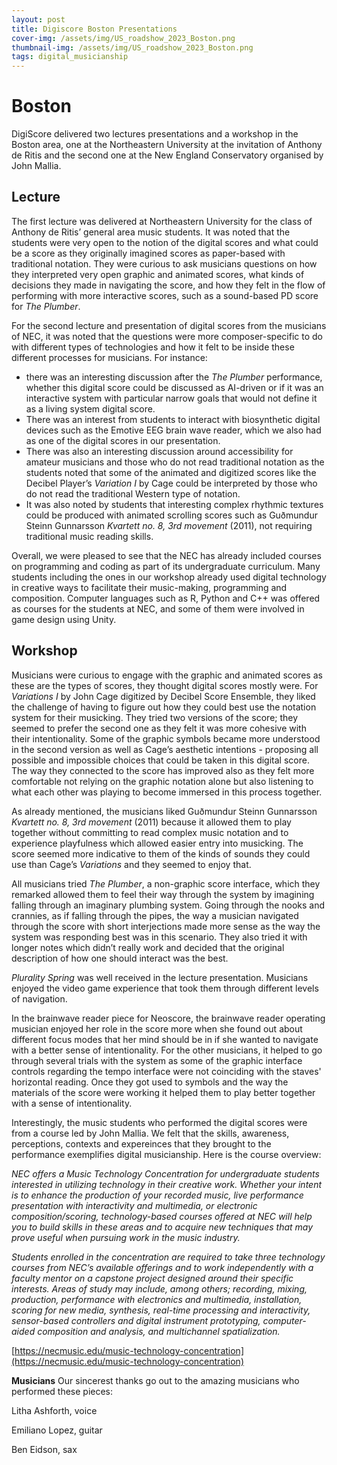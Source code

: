 ```yaml
---
layout: post
title: Digiscore Boston Presentations
cover-img: /assets/img/US_roadshow_2023_Boston.png
thumbnail-img: /assets/img/US_roadshow_2023_Boston.png
tags: digital_musicianship
---
```


# **Boston**

DigiScore delivered two lectures presentations and a workshop in the Boston area, one at the Northeastern University at 
the invitation of Anthony de Ritis and the second one at the New England Conservatory organised by John Mallia. 


## **Lecture**
The first lecture was delivered at Northeastern University for the class of Anthony de Ritis’ general area music students. 
It was noted that the students were very open to the notion of the digital scores and what could be a score as they originally 
imagined scores as paper-based with traditional notation. They were curious to ask musicians questions on how they interpreted 
very open graphic and animated scores, what kinds of decisions they made in navigating the score, and how they felt in the 
flow of performing with more interactive scores, such as a sound-based PD score for *The Plumber*. 

For the second lecture and presentation of digital scores from the musicians of NEC, it was noted that the questions were 
more composer-specific to do with different types of technologies and how it felt to be inside these different processes 
for musicians. For instance: 
- there was an interesting discussion after the *The Plumber* performance, whether this digital score 
could be discussed as AI-driven or if it was an interactive system with particular narrow goals that would not define it 
as a living system digital score. 
- There was an interest from students to interact with biosynthetic digital devices such 
as the Emotive EEG brain wave reader, which we also had as one of the digital scores in our presentation. 
- There was also an interesting discussion around accessibility for amateur musicians and those who do not read traditional notation as 
the students noted that some of the animated and digitized scores like the Decibel Player’s *Variation I* by Cage could be 
interpreted by those who do not read the traditional Western type of notation. 
- It was also noted by students that interesting complex rhythmic textures could be produced with animated scrolling scores such as Guðmundur Steinn Gunnarsson 
*Kvartett no. 8, 3rd movement* (2011), not requiring traditional music reading skills.

Overall, we were pleased to see that the NEC has already included courses on programming and coding as part of its 
undergraduate curriculum. Many students including the ones in our workshop already used digital technology in creative 
ways to facilitate their music-making, programming and composition. Computer languages such as R, Python and C++ was offered
as courses for the students at NEC, and some of them were involved in game design using Unity. 


## **Workshop**

Musicians were curious to engage with the graphic and animated scores as these are the types of scores, they thought digital 
scores mostly were. For *Variations I* by John Cage digitized by Decibel Score Ensemble, they liked the challenge of 
having to figure out how they could best use the notation system for their musicking. They tried two versions of the score; 
they seemed to prefer the second one as they felt it was more cohesive with their intentionality. Some of the graphic symbols 
became more understood in the second version as well as Cage’s aesthetic intentions - proposing all possible and impossible 
choices that could be taken in this digital score. The way they connected to the score has improved also as they felt 
more comfortable not relying on the graphic notation alone but also listening to what each other was playing to become 
immersed in this process together.

As already mentioned, the musicians liked Guðmundur Steinn Gunnarsson *Kvartett no. 8, 3rd movement* (2011) because 
it allowed them to play together without committing to read complex music notation and to experience playfulness which 
allowed easier entry into musicking. The score seemed more indicative to them of the kinds of sounds they could use than 
Cage’s *Variations* and they seemed to enjoy that. 

All musicians tried *The Plumber*, a non-graphic score interface, which they remarked allowed them to feel their way 
through the system by imagining falling through an imaginary plumbing system. Going through the nooks and crannies, as 
if falling through the pipes, the way a musician navigated through the score with short interjections made more sense as 
the way the system was responding best was in this scenario. They also tried it with longer notes which didn’t really work 
and decided that the original description of how one should interact was the best.

*Plurality Spring* was well received in the lecture presentation. Musicians enjoyed the video game experience that took 
them through different levels of navigation. 

In the brainwave reader piece for Neoscore, the brainwave reader operating musician enjoyed her role in the score more 
when she found out about different focus modes that her mind should be in if she wanted to navigate with a better sense 
of intentionality. For the other musicians, it helped to go through several trials with the system as some of the graphic 
interface controls regarding the tempo interface were not coinciding with the staves' horizontal reading. Once they got 
used to symbols and the way the materials of the score were working it helped them to play better together with a sense 
of intentionality.


Interestingly, the music students who performed the digital scores were from a course led by John Mallia. We felt that the
skills, awareness, perceptions, contexts and expereinces that they brought to the performance exemplifies digital musicianship. Here is the course overview:

*NEC offers a Music Technology Concentration for undergraduate students interested in utilizing technology in their 
creative work. Whether your intent is to enhance the production of your recorded music, live performance presentation 
with interactivity and multimedia, or electronic composition/scoring, technology-based courses offered at NEC will help 
you to build skills in these areas and to acquire new techniques that may prove useful when pursuing work in the music industry.*

*Students enrolled in the concentration are required to take three technology courses from NEC’s available offerings and 
to work independently with a faculty mentor on a capstone project designed around their specific interests. 
Areas of study may include, among others; recording, mixing, production, performance with electronics and multimedia, 
installation, scoring for new media, synthesis, real-time processing and interactivity, sensor-based controllers and 
digital instrument prototyping, computer-aided composition and analysis, and multichannel spatialization.*

[https://necmusic.edu/music-technology-concentration](https://necmusic.edu/music-technology-concentration)

**Musicians**
Our sincerest thanks go out to the amazing musicians who performed these pieces:


Litha Ashforth, voice

Emiliano Lopez, guitar

Ben Eidson, sax


